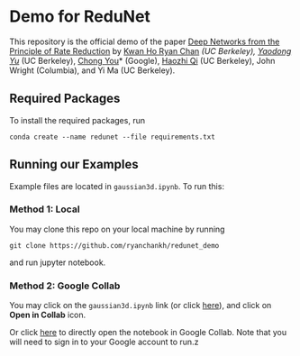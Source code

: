 # Demo for ReduNet

This repository is the official demo of the paper [Deep Networks from the Principle of Rate Reduction](https://arxiv.org/abs/2010.14765) by [Kwan Ho Ryan Chan](https://ryanchankh.github.io) *(UC Berkeley), [Yaodong Yu](https://yaodongyu.github.io/)* (UC Berkeley), [Chong You](https://sites.google.com/view/cyou)* (Google), [Haozhi Qi](https://haozhi.io/) (UC Berkeley), John Wright (Columbia), and Yi Ma (UC Berkeley).

## Required Packages

To install the required packages, run

```{conda}
conda create --name redunet --file requirements.txt
```

## Running our Examples

Example files are located in `gaussian3d.ipynb`. To run this:

### Method 1: Local

You may clone this repo on your local machine by running

```{conda}
git clone https://github.com/ryanchankh/redunet_demo
```

and run jupyter notebook.

### Method 2: Google Collab

You may click on the `gaussian3d.ipynb` link (or click [here](https://github.com/ryanchankh/redunet_demo/blob/master/gaussian3d.ipynb)), and click on **Open in Collab** icon.

Or click [here](https://colab.research.google.com/github/ryanchankh/redunet_demo/blob/master/gaussian3d.ipynb) to directly open the notebook in Google Collab. Note that you will need to sign in to your Google account to run.z
